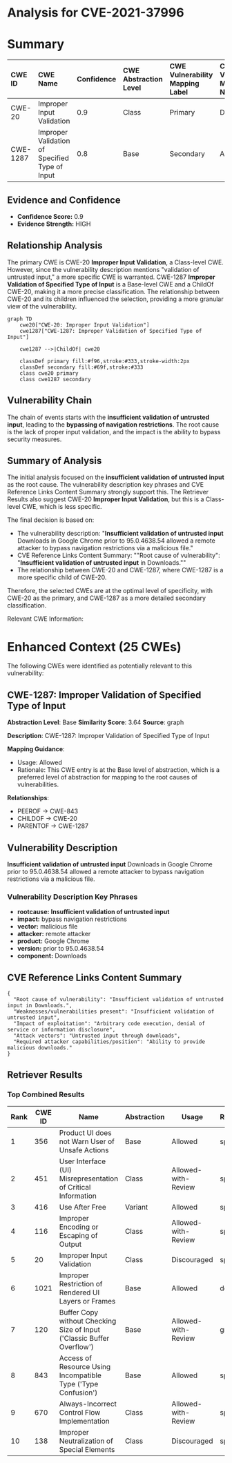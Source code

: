 # Analysis for CVE-2021-37996

# Summary
| CWE ID  | CWE Name                                                     | Confidence | CWE Abstraction Level | CWE Vulnerability Mapping Label | CWE-Vulnerability Mapping Notes |
| :-------- | :----------------------------------------------------------- | :--------- | :---------------------- | :------------------------------ | :------------------------------ |
| CWE-20  | Improper Input Validation                                    | 0.9        | Class                   | Primary                         | Discouraged                     |
| CWE-1287 | Improper Validation of Specified Type of Input               | 0.8        | Base                    | Secondary                       | Allowed                         |

## Evidence and Confidence

*   **Confidence Score:** 0.9
*   **Evidence Strength:** HIGH

## Relationship Analysis
The primary CWE is CWE-20 **Improper Input Validation**, a Class-level CWE. However, since the vulnerability description mentions "validation of untrusted input," a more specific CWE is warranted. CWE-1287 **Improper Validation of Specified Type of Input** is a Base-level CWE and a ChildOf CWE-20, making it a more precise classification. The relationship between CWE-20 and its children influenced the selection, providing a more granular view of the vulnerability.

```mermaid
graph TD
    cwe20["CWE-20: Improper Input Validation"]
    cwe1287["CWE-1287: Improper Validation of Specified Type of Input"]

    cwe1287 -->|ChildOf| cwe20

    classDef primary fill:#f96,stroke:#333,stroke-width:2px
    classDef secondary fill:#69f,stroke:#333
    class cwe20 primary
    class cwe1287 secondary
```

## Vulnerability Chain
The chain of events starts with the **insufficient validation of untrusted input**, leading to the **bypassing of navigation restrictions**. The root cause is the lack of proper input validation, and the impact is the ability to bypass security measures.

## Summary of Analysis
The initial analysis focused on the **insufficient validation of untrusted input** as the root cause. The vulnerability description key phrases and CVE Reference Links Content Summary strongly support this. The Retriever Results also suggest CWE-20 **Improper Input Validation**, but this is a Class-level CWE, which is less specific.

The final decision is based on:

*   The vulnerability description: "**Insufficient validation of untrusted input** Downloads in Google Chrome prior to 95.0.4638.54 allowed a remote attacker to bypass navigation restrictions via a malicious file."
*   CVE Reference Links Content Summary: ""Root cause of vulnerability": "**Insufficient validation of untrusted input** in Downloads.""
*   The relationship between CWE-20 and CWE-1287, where CWE-1287 is a more specific child of CWE-20.

Therefore, the selected CWEs are at the optimal level of specificity, with CWE-20 as the primary, and CWE-1287 as a more detailed secondary classification.

Relevant CWE Information:

# Enhanced Context (25 CWEs)
The following CWEs were identified as potentially relevant to this vulnerability:

## CWE-1287: Improper Validation of Specified Type of Input
**Abstraction Level**: Base
**Similarity Score**: 3.64
**Source**: graph

**Description**:
CWE-1287: Improper Validation of Specified Type of Input

**Mapping Guidance**:
- Usage: Allowed
- Rationale: This CWE entry is at the Base level of abstraction, which is a preferred level of abstraction for mapping to the root causes of vulnerabilities.

**Relationships**:
- PEEROF -> CWE-843
- CHILDOF -> CWE-20
- PARENTOF -> CWE-1287

## Vulnerability Description
**Insufficient validation of untrusted input** Downloads in Google Chrome prior to 95.0.4638.54 allowed a remote attacker to bypass navigation restrictions via a malicious file.

### Vulnerability Description Key Phrases
- **rootcause:** **Insufficient validation of untrusted input**
- **impact:** bypass navigation restrictions
- **vector:** malicious file
- **attacker:** remote attacker
- **product:** Google Chrome
- **version:** prior to 95.0.4638.54
- **component:** Downloads

## CVE Reference Links Content Summary
```
{
  "Root cause of vulnerability": "Insufficient validation of untrusted input in Downloads.",
  "Weaknesses/vulnerabilities present": "Insufficient validation of untrusted input",
  "Impact of exploitation": "Arbitrary code execution, denial of service or information disclosure",
  "Attack vectors": "Untrusted input through downloads",
  "Required attacker capabilities/position": "Ability to provide malicious downloads."
}
```

## Retriever Results

### Top Combined Results

| Rank | CWE ID | Name | Abstraction | Usage  | Retrievers | Individual Scores |
|------|--------|------|-------------|-------|------------|-------------------|
| 1 | 356 | Product UI does not Warn User of Unsafe Actions | Base | Allowed | sparse | 0.256 |
| 2 | 451 | User Interface (UI) Misrepresentation of Critical Information | Class | Allowed-with-Review | sparse | 0.208 |
| 3 | 416 | Use After Free | Variant | Allowed | sparse | 0.193 |
| 4 | 116 | Improper Encoding or Escaping of Output | Class | Allowed-with-Review | sparse | 0.187 |
| 5 | 20 | Improper Input Validation | Class | Discouraged | sparse | 0.183 |
| 6 | 1021 | Improper Restriction of Rendered UI Layers or Frames | Base | Allowed | dense | 0.587 |
| 7 | 120 | Buffer Copy without Checking Size of Input ('Classic Buffer Overflow') | Base | Allowed-with-Review | graph | 0.003 |
| 8 | 843 | Access of Resource Using Incompatible Type ('Type Confusion') | Base | Allowed | sparse | 0.182 |
| 9 | 670 | Always-Incorrect Control Flow Implementation | Class | Allowed-with-Review | sparse | 0.177 |
| 10 | 138 | Improper Neutralization of Special Elements | Class | Discouraged | sparse | 0.171 |